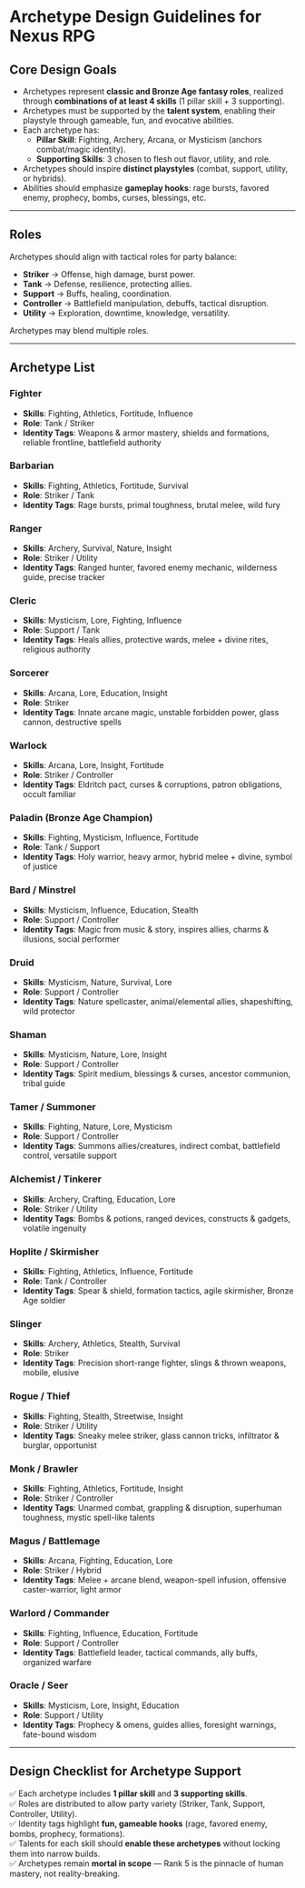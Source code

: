 # Archetype Design Guidelines for Nexus RPG

## Core Design Goals
- Archetypes represent **classic and Bronze Age fantasy roles**, realized through **combinations of at least 4 skills** (1 pillar skill + 3 supporting).  
- Archetypes must be supported by the **talent system**, enabling their playstyle through gameable, fun, and evocative abilities.  
- Each archetype has:
  - **Pillar Skill**: Fighting, Archery, Arcana, or Mysticism (anchors combat/magic identity).  
  - **Supporting Skills**: 3 chosen to flesh out flavor, utility, and role.  
- Archetypes should inspire **distinct playstyles** (combat, support, utility, or hybrids).  
- Abilities should emphasize **gameplay hooks**: rage bursts, favored enemy, prophecy, bombs, curses, blessings, etc.  

---

## Roles
Archetypes should align with tactical roles for party balance:
- **Striker** → Offense, high damage, burst power.  
- **Tank** → Defense, resilience, protecting allies.  
- **Support** → Buffs, healing, coordination.  
- **Controller** → Battlefield manipulation, debuffs, tactical disruption.  
- **Utility** → Exploration, downtime, knowledge, versatility.  

Archetypes may blend multiple roles.

---

## Archetype List

### Fighter
- **Skills**: Fighting, Athletics, Fortitude, Influence  
- **Role**: Tank / Striker  
- **Identity Tags**: Weapons & armor mastery, shields and formations, reliable frontline, battlefield authority  

### Barbarian
- **Skills**: Fighting, Athletics, Fortitude, Survival  
- **Role**: Striker / Tank  
- **Identity Tags**: Rage bursts, primal toughness, brutal melee, wild fury  

### Ranger
- **Skills**: Archery, Survival, Nature, Insight  
- **Role**: Striker / Utility  
- **Identity Tags**: Ranged hunter, favored enemy mechanic, wilderness guide, precise tracker  

### Cleric
- **Skills**: Mysticism, Lore, Fighting, Influence  
- **Role**: Support / Tank  
- **Identity Tags**: Heals allies, protective wards, melee + divine rites, religious authority  

### Sorcerer
- **Skills**: Arcana, Lore, Education, Insight  
- **Role**: Striker  
- **Identity Tags**: Innate arcane magic, unstable forbidden power, glass cannon, destructive spells  

### Warlock
- **Skills**: Arcana, Lore, Insight, Fortitude  
- **Role**: Striker / Controller  
- **Identity Tags**: Eldritch pact, curses & corruptions, patron obligations, occult familiar  

### Paladin (Bronze Age Champion)
- **Skills**: Fighting, Mysticism, Influence, Fortitude  
- **Role**: Tank / Support  
- **Identity Tags**: Holy warrior, heavy armor, hybrid melee + divine, symbol of justice  

### Bard / Minstrel
- **Skills**: Mysticism, Influence, Education, Stealth  
- **Role**: Support / Controller  
- **Identity Tags**: Magic from music & story, inspires allies, charms & illusions, social performer  

### Druid
- **Skills**: Mysticism, Nature, Survival, Lore  
- **Role**: Support / Controller  
- **Identity Tags**: Nature spellcaster, animal/elemental allies, shapeshifting, wild protector  

### Shaman
- **Skills**: Mysticism, Nature, Lore, Insight  
- **Role**: Support / Controller  
- **Identity Tags**: Spirit medium, blessings & curses, ancestor communion, tribal guide  

### Tamer / Summoner
- **Skills**: Fighting, Nature, Lore, Mysticism  
- **Role**: Support / Controller  
- **Identity Tags**: Summons allies/creatures, indirect combat, battlefield control, versatile support  

### Alchemist / Tinkerer
- **Skills**: Archery, Crafting, Education, Lore  
- **Role**: Striker / Utility  
- **Identity Tags**: Bombs & potions, ranged devices, constructs & gadgets, volatile ingenuity  

### Hoplite / Skirmisher
- **Skills**: Fighting, Athletics, Influence, Fortitude  
- **Role**: Tank / Controller  
- **Identity Tags**: Spear & shield, formation tactics, agile skirmisher, Bronze Age soldier  

### Slinger
- **Skills**: Archery, Athletics, Stealth, Survival  
- **Role**: Striker  
- **Identity Tags**: Precision short-range fighter, slings & thrown weapons, mobile, elusive  

### Rogue / Thief
- **Skills**: Fighting, Stealth, Streetwise, Insight  
- **Role**: Striker / Utility  
- **Identity Tags**: Sneaky melee striker, glass cannon tricks, infiltrator & burglar, opportunist  

### Monk / Brawler
- **Skills**: Fighting, Athletics, Fortitude, Insight  
- **Role**: Striker / Controller  
- **Identity Tags**: Unarmed combat, grappling & disruption, superhuman toughness, mystic spell-like talents  

### Magus / Battlemage
- **Skills**: Arcana, Fighting, Education, Lore  
- **Role**: Striker / Hybrid  
- **Identity Tags**: Melee + arcane blend, weapon-spell infusion, offensive caster-warrior, light armor  

### Warlord / Commander
- **Skills**: Fighting, Influence, Education, Fortitude  
- **Role**: Support / Controller  
- **Identity Tags**: Battlefield leader, tactical commands, ally buffs, organized warfare  

### Oracle / Seer
- **Skills**: Mysticism, Lore, Insight, Education  
- **Role**: Support / Utility  
- **Identity Tags**: Prophecy & omens, guides allies, foresight warnings, fate-bound wisdom  

---

## Design Checklist for Archetype Support
✅ Each archetype includes **1 pillar skill** and **3 supporting skills**.  
✅ Roles are distributed to allow party variety (Striker, Tank, Support, Controller, Utility).  
✅ Identity tags highlight **fun, gameable hooks** (rage, favored enemy, bombs, prophecy, formations).  
✅ Talents for each skill should **enable these archetypes** without locking them into narrow builds.  
✅ Archetypes remain **mortal in scope** — Rank 5 is the pinnacle of human mastery, not reality-breaking.  
